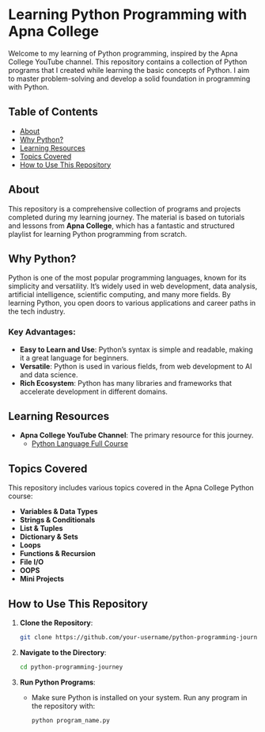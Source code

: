 # Learning Python Programming with Apna College

Welcome to my learning of Python programming, inspired by the Apna College YouTube channel. This repository contains a collection of Python programs that I created while learning the basic concepts of Python. I aim to master problem-solving and develop a solid foundation in programming with Python.

## Table of Contents

- [About](#about)
- [Why Python?](#why-python)
- [Learning Resources](#learning-resources)
- [Topics Covered](#topics-covered)
- [How to Use This Repository](#how-to-use-this-repository)

## About

This repository is a comprehensive collection of programs and projects completed during my learning journey. The material is based on tutorials and lessons from **Apna College**, which has a fantastic and structured playlist for learning Python programming from scratch.

## Why Python?

Python is one of the most popular programming languages, known for its simplicity and versatility. It’s widely used in web development, data analysis, artificial intelligence, scientific computing, and many more fields. By learning Python, you open doors to various applications and career paths in the tech industry.

### Key Advantages:
- **Easy to Learn and Use**: Python’s syntax is simple and readable, making it a great language for beginners.
- **Versatile**: Python is used in various fields, from web development to AI and data science.
- **Rich Ecosystem**: Python has many libraries and frameworks that accelerate development in different domains.

## Learning Resources

- **Apna College YouTube Channel**: The primary resource for this journey.
  - [Python Language Full Course](https://youtube.com/playlist?list=PLGjplNEQ1it8-0CmoljS5yeV-GlKSUEt0&feature=shared)

## Topics Covered

This repository includes various topics covered in the Apna College Python course:
- **Variables & Data Types**
- **Strings & Conditionals**
- **List & Tuples**
- **Dictionary & Sets**
- **Loops**
- **Functions & Recursion**
- **File I/O**
- **OOPS**
- **Mini Projects**

## How to Use This Repository

1. **Clone the Repository**:
   ```bash
   git clone https://github.com/your-username/python-programming-journey.git
   ```

2. **Navigate to the Directory**:
   ```bash
   cd python-programming-journey
   ```

3. **Run Python Programs**:
   - Make sure Python is installed on your system. Run any program in the repository with:
     ```bash
     python program_name.py
     ```
